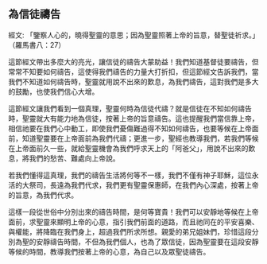 ## 為信徒禱告 ##

經文: 「鑒察人心的，曉得聖靈的意思；因為聖靈照著上帝的旨意，替聖徒祈求。」（羅馬書八：27）



這節經文帶出多麼大的亮光，讓信徒的禱告大蒙助益！我們知道基督徒要禱告，但常常不知要如何禱告，這使得我們禱告的力量大打折扣，但這節經文告訴我們，當我們不知道如何禱告時，聖靈就用說不出來的歎息，為我們禱告，這對我們是多大的鼓勵，也使我們信心大增。

這節經文讓我們看到一個真理，聖靈何時為信徒代禱？就是信徒在不知如何禱告時，聖靈就大有能力地為信徒，按著上帝的旨意禱告。這也提醒我們當信靠上帝，相信祂要在我們心中動工，即使我們憂傷難過得不知如何禱告，也要等候在上帝面前，知道聖靈要在上帝面前為我們代禱；更進一步，聖經也教導我們，若我們等候在上帝面前久一些，就給聖靈機會為我們呼求天上的「阿爸父」，用說不出來的歎息，將我們的愁苦、難處向上帝說。

若我們懂得這真理，我們的禱告生活將何等不一樣，我們不僅有神子耶穌，這位永活的大祭司，長遠為我們代求，我們更有聖靈保惠師，在我們內心深處，按著上帝的旨意，為我們代求。

這樣一段從世俗中分別出來的禱告時間，是何等寶貴！我們可以安靜地等候在上帝面前，求聖靈來顯明上帝的心意，指引我們前面的道路，而且祂同在的平安喜樂、與權能，將降臨在我們身上，超過我們所求所想。親愛的弟兄姐妹們，珍惜這段分別為聖的安靜禱告時間，不但為我們個人，也為了眾信徒，因為聖靈要在這段安靜等候的時間，教導我們按著上帝的心意，為自己以及眾聖徒禱告。